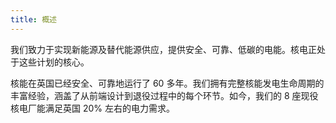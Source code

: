 ```yaml
---
title: 概述
---
```


我们致力于实现新能源及替代能源供应，提供安全、可靠、低碳的电能。核电正处于这些计划的核心。

核能在英国已经安全、可靠地运行了 60 多年。我们拥有完整核能发电生命周期的丰富经验，涵盖了从前端设计到退役过程中的每个环节。如今，我们的 8 座现役核电厂能满足英国 20% 左右的电力需求。

